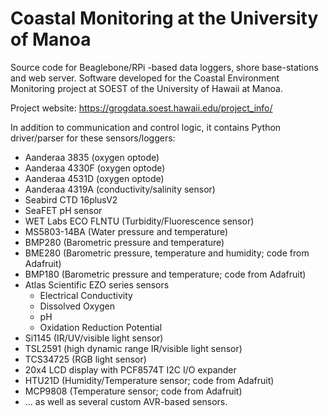 # Coastal Monitoring at the University of Manoa

Source code for Beaglebone/RPi -based data loggers, shore base-stations and web server.
Software developed for the Coastal Environment Monitoring project at SOEST of the University of Hawaii at Manoa.

Project website: https://grogdata.soest.hawaii.edu/project_info/

In addition to communication and control logic, it contains Python driver/parser for these sensors/loggers:

- Aanderaa 3835 (oxygen optode)
- Aanderaa 4330F (oxygen optode)
- Aanderaa 4531D (oxygen optode)
- Aanderaa 4319A (conductivity/salinity sensor)
- Seabird CTD 16plusV2
- SeaFET pH sensor
- WET Labs ECO FLNTU (Turbidity/Fluorescence sensor)
- MS5803-14BA (Water pressure and temperature)
- BMP280 (Barometric pressure and temperature)
- BME280 (Barometric pressure, temperature and humidity; code from Adafruit)
- BMP180 (Barometric pressure and temperature; code from Adafruit)
- Atlas Scientific EZO series sensors
  - Electrical Conductivity
  - Dissolved Oxygen
  - pH
  - Oxidation Reduction Potential
- Si1145 (IR/UV/visible light sensor)
- TSL2591 (high dynamic range IR/visible light sensor)
- TCS34725 (RGB light sensor)
- 20x4 LCD display with PCF8574T I2C I/O expander
- HTU21D (Humidity/Temperature sensor; code from Adafruit)
- MCP9808 (Temperature sensor; code from Adafruit)
- ... as well as several custom AVR-based sensors.
